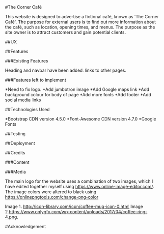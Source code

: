 #The Corner Café

This website is designed to advertise a fictional café, known as 'The Corner Café'.
The purpose for external users is to find out more information about the café, such as location, opening times, and menus.
The purpose as the site owner is to attract customers and gain potential clients.

##UX

##Features

###Existing Features

Heading and navbar have been added. links to other pages.

###Features left to implement

*Need to fix logo.
*Add jumbotron image
*Add Google maps link
*Add background colour for body of page
*Add more fonts
*Add footer
*Add social media links

##Technologies Used

*Bootstrap CDN version 4.5.0
*Font-Awesome CDN version 4.7.0
*Google Fonts

##Testing

##Deployment

##Credits

###Content

###Media

The main logo for the website uses a combination of two images, which I have edited together myself using https://www.online-image-editor.com/.
The image colors were altered to black using https://onlinepngtools.com/change-png-color

Image 1. http://icon-library.com/icon/coffee-mug-icon-0.html
Image 2.https://www.onlygfx.com/wp-content/uploads/2017/04/coffee-ring-4.png.

#Acknowledgement
